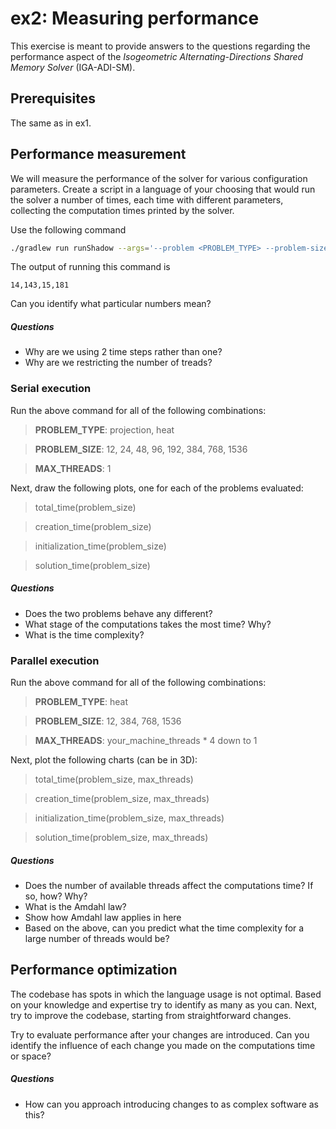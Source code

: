 # ex2: Measuring performance

This exercise is meant to provide answers to the questions
regarding the performance aspect of the
*Isogeometric Alternating-Directions Shared Memory Solver* (IGA-ADI-SM).


## Prerequisites

The same as in ex1.

## Performance measurement

We will measure the performance of the solver for various configuration parameters.
Create a script in a language of your choosing that would run the
solver a number of times, each time with different parameters,
collecting the computation times printed by the solver.

Use the following command

```bash
./gradlew run runShadow --args='--problem <PROBLEM_TYPE> --problem-size <PROBLEM_SIZE> --max-threads <MAX_THREADS> --steps 2'
```

The output of running this command is
```
14,143,15,181
```

Can you identify what particular numbers mean?

##### Questions
* Why are we using 2 time steps rather than one?
* Why are we restricting the number of treads?

### Serial execution

Run the above command for all of the following combinations:

> **PROBLEM_TYPE**: projection, heat

> **PROBLEM_SIZE**: 12, 24, 48, 96, 192, 384, 768, 1536

> **MAX_THREADS**: 1

Next, draw the following plots, one for each of the problems evaluated:

> total_time(problem_size)

> creation_time(problem_size)

> initialization_time(problem_size)

> solution_time(problem_size)

##### Questions
* Does the two problems behave any different?
* What stage of the computations takes the most time? Why?
* What is the time complexity?

### Parallel execution

Run the above command for all of the following combinations:

> **PROBLEM_TYPE**: heat

> **PROBLEM_SIZE**: 12, 384, 768, 1536

> **MAX_THREADS**: your_machine_threads * 4 down to 1

Next, plot the following charts (can be in 3D): 

> total_time(problem_size, max_threads)

> creation_time(problem_size, max_threads)

> initialization_time(problem_size, max_threads)

> solution_time(problem_size, max_threads)


##### Questions
* Does the number of available threads affect the computations time? If so, how? Why?
* What is the Amdahl law?
* Show how Amdahl law applies in here
* Based on the above, can you predict what the time complexity for a large number of threads would be?

## Performance optimization

The codebase has spots in which the language usage is not optimal.
Based on your knowledge and expertise try to identify as many as you can.
Next, try to improve the codebase, starting from straightforward changes.

Try to evaluate performance after your changes are introduced.
Can you identify the influence of each change you made on the
computations time or space?

##### Questions
* How can you approach introducing changes to as complex software as this?

